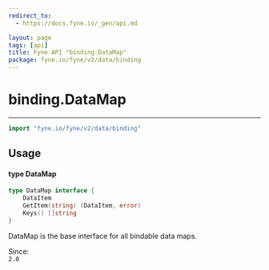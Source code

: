 ```yaml
---
redirect_to:
  - https://docs.fyne.io/_gen/api.md

layout: page
tags: [api]
title: Fyne API "binding.DataMap"
package: fyne.io/fyne/v2/data/binding
---
```

# binding.DataMap
---
```go
import "fyne.io/fyne/v2/data/binding"
```

## Usage

#### type DataMap

```go
type DataMap interface {
	DataItem
	GetItem(string) (DataItem, error)
	Keys() []string
}
```

DataMap is the base interface for all bindable data maps.


<div class="since">Since: <code>
2.0</code></div>
